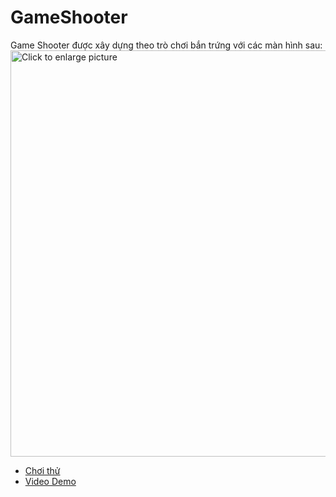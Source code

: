 <h1 color="#EF00EE"> GameShooter </h1>
<div>
<div>
Game Shooter được xây dựng theo trò chơi bắn trứng với các màn hình sau:
<div>
  <a href="https://drive.google.com/uc?export=view&id=1eSGBgN956eAmkKCsRi6uRao6EK43zhaj"><img src="https://drive.google.com/uc?export=view&id=1eSGBgN956eAmkKCsRi6uRao6EK43zhaj" style="width: 650px; max-width: 100%; height: auto" title="Click to enlarge picture" /> 
</div>
<div>
<ul>
<li>
<a href= "https://sharemygame.com/@NguyenCongPhuc/gameshooter"> Chơi thử</a>
</li>
<li>
<a href="https://drive.google.com/drive/folders/13FVWs332XdS5mAAAll_rbAQdbEEOj-k5?usp=sharing"> Video Demo </a>
</li>
</div>
